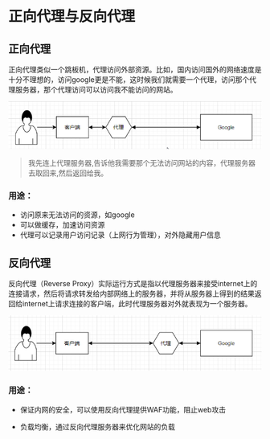 # 正向代理与反向代理



## 正向代理

正向代理类似一个跳板机，代理访问外部资源。比如，国内访问国外的网络速度是十分不理想的，访问google更是不能，这时候我们就需要一个代理，访问那个代理服务器，那个代理访问可以访问我不能访问的网站。

![image-20210129144137785](media/正向代理与反向代理.assets/image-20210129144137785.png)

> 我先连上代理服务器,告诉他我需要那个无法访问网站的内容，代理服务器去取回来,然后返回给我。

### 用途：

- 访问原来无法访问的资源，如google
- 可以做缓存，加速访问资源
- 代理可以记录用户访问记录（上网行为管理），对外隐藏用户信息



## 反向代理

反向代理（Reverse Proxy）实际运行方式是指以代理服务器来接受internet上的连接请求，然后将请求转发给内部网络上的服务器，并将从服务器上得到的结果返回给internet上请求连接的客户端，此时代理服务器对外就表现为一个服务器。

![image-20210129144235983](media/正向代理与反向代理.assets/image-20210129144235983.png)

### 用途：

- 保证内网的安全，可以使用反向代理提供WAF功能，阻止web攻击

- 负载均衡，通过反向代理服务器来优化网站的负载

  